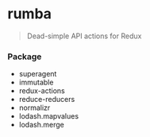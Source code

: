 # rumba

> Dead-simple API actions for Redux

### Package

* superagent
* immutable
* redux-actions
* reduce-reducers
* normalizr
* lodash.mapvalues
* lodash.merge
